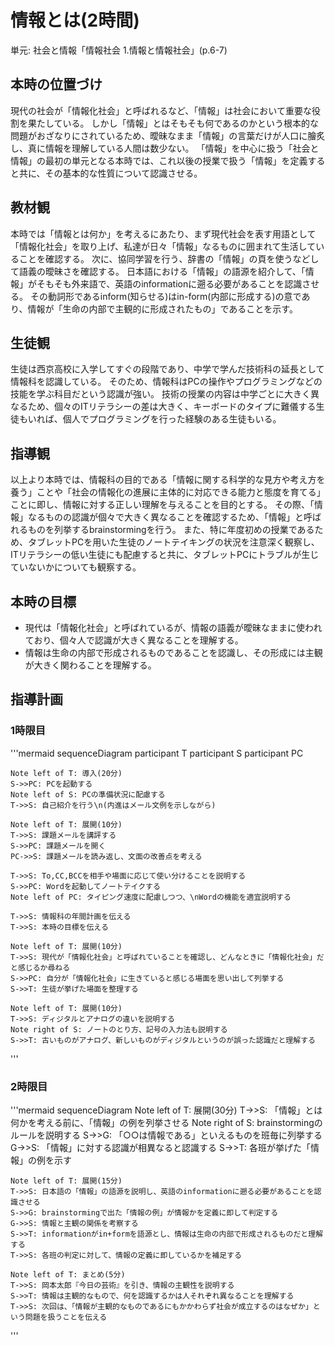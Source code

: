 # 情報とは(2時間)
単元: 社会と情報「情報社会 1.情報と情報社会」(p.6-7)

## 本時の位置づけ
現代の社会が「情報化社会」と呼ばれるなど、「情報」は社会において重要な役割を果たしている。
しかし「情報」とはそもそも何であるのかという根本的な問題がおざなりにされているため、曖昧なまま「情報」の言葉だけが人口に膾炙し、真に情報を理解している人間は数少ない。
「情報」を中心に扱う「社会と情報」の最初の単元となる本時では、これ以後の授業で扱う「情報」を定義すると共に、その基本的な性質について認識させる。

## 教材観
本時では「情報とは何か」を考えるにあたり、まず現代社会を表す用語として「情報化社会」を取り上げ、私達が日々「情報」なるものに囲まれて生活していることを確認する。
次に、協同学習を行う、辞書の「情報」の頁を使うなどして語義の曖昧さを確認する。
日本語における「情報」の語源を紹介して、「情報」がそもそも外来語で、英語のinformationに遡る必要があることを認識させる。
その動詞形であるinform(知らせる)はin-form(内部に形成する)の意であり、情報が「生命の内部で主観的に形成されたもの」であることを示す。

## 生徒観
生徒は西京高校に入学してすぐの段階であり、中学で学んだ技術科の延長として情報科を認識している。
そのため、情報科はPCの操作やプログラミングなどの技能を学ぶ科目だという認識が強い。
技術の授業の内容は中学ごとに大きく異なるため、個々のITリテラシーの差は大きく、キーボードのタイプに難儀する生徒もいれば、個人でプログラミングを行った経験のある生徒もいる。

## 指導観
以上より本時では、情報科の目的である「情報に関する科学的な見方や考え方を養う」ことや「社会の情報化の進展に主体的に対応できる能力と態度を育てる」ことに即し、情報に対する正しい理解を与えることを目的とする。
その際、「情報」なるものの認識が個々で大きく異なることを確認するため、「情報」と呼ばれるものを列挙するbrainstormingを行う。
また、特に年度初めの授業であるため、タブレットPCを用いた生徒のノートテイキングの状況を注意深く観察し、ITリテラシーの低い生徒にも配慮すると共に、タブレットPCにトラブルが生じていないかについても観察する。

## 本時の目標
- 現代は「情報化社会」と呼ばれているが、情報の語義が曖昧なままに使われており、個々人で認識が大きく異なることを理解する。
- 情報は生命の内部で形成されるものであることを認識し、その形成には主観が大きく関わることを理解する。

## 指導計画
### 1時限目
'''mermaid
sequenceDiagram
	participant T
	participant S
	participant PC

	Note left of T: 導入(20分)
	S->>PC: PCを起動する
	Note left of S: PCの準備状況に配慮する
	T->>S: 自己紹介を行う\n(内進はメール文例を示しながら)

	Note left of T: 展開(10分)
	T->>S: 課題メールを講評する
	S->>PC: 課題メールを開く
	PC->>S: 課題メールを読み返し、文面の改善点を考える

	T->>S: To,CC,BCCを相手や場面に応じて使い分けることを説明する
	S->>PC: Wordを起動してノートテイクする
	Note left of PC: タイピング速度に配慮しつつ、\nWordの機能を適宜説明する

	T->>S: 情報科の年間計画を伝える
	T->>S: 本時の目標を伝える

	Note left of T: 展開(10分)
	T->>S: 現代が「情報化社会」と呼ばれていることを確認し、どんなときに「情報化社会」だと感じるか尋ねる
	S->>PC: 自分が「情報化社会」に生きていると感じる場面を思い出して列挙する
	S->>T: 生徒が挙げた場面を整理する

	Note left of T: 展開(10分)
	T->>S: ディジタルとアナログの違いを説明する
	Note right of S: ノートのとり方、記号の入力法も説明する
	S->>T: 古いものがアナログ、新しいものがディジタルというのが誤った認識だと理解する
'''

### 2時限目
'''mermaid
sequenceDiagram
	Note left of T: 展開(30分)
	T->>S: 「情報」とは何かを考える前に、「情報」の例を列挙させる
	Note right of S: brainstormingのルールを説明する
	S->>G: 「○○は情報である」といえるものを班毎に列挙する
	G->>S: 「情報」に対する認識が相異なると認識する
	S->>T: 各班が挙げた「情報」の例を示す

	Note left of T: 展開(15分)
	T->>S: 日本語の「情報」の語源を説明し、英語のinformationに遡る必要があることを認識させる
	S->>G: brainstormingで出た「情報の例」が情報かを定義に即して判定する
	G->>S: 情報と主観の関係を考察する
	S->>T: informationがin+formを語源とし、情報は生命の内部で形成されるものだと理解する
	T->>S: 各班の判定に対して、情報の定義に即しているかを補足する

	Note left of T: まとめ(5分)
	T->>S: 岡本太郎『今日の芸術』を引き、情報の主観性を説明する
	S->>T: 情報は主観的なもので、何を認識するかは人それぞれ異なることを理解する
	T->>S: 次回は、「情報が主観的なものであるにもかかわらず社会が成立するのはなぜか」という問題を扱うことを伝える
'''
